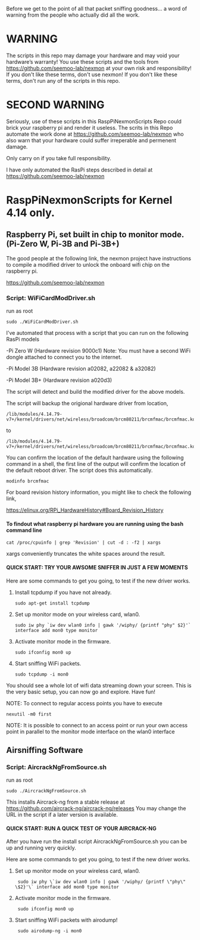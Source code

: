 Before we get to the point of all that packet sniffing goodness... a word of warning
from the people who actually did all the work.

# WARNING

The scripts in this repo may damage your hardware and may void your hardware’s warranty! 
You use these scripts and the tools from https://github.com/seemoo-lab/nexmon at your own risk and responsibility! 
If you don't like these terms, don't use nexmon!
If you don't like these terms, don't run any of the scripts in this repo.

# SECOND WARNING

Seriously, use of these scripts in this RaspPiNexmonScripts Repo could brick your raspberry pi and render it useless.
The scrits in this Repo automate the work done at https://github.com/seemoo-lab/nexmon who also warn that your hardware
could suffer irreperable and permenent damage.

Only carry on if you take full responsibility.

I have only automated the RasPi steps described in detail at https://github.com/seemoo-lab/nexmon


# RaspPiNexmonScripts for Kernel 4.14 only.

## Raspberry Pi, set built in chip to monitor mode. (Pi-Zero W, Pi-3B and Pi-3B+)

The good people at the following link, the nexmon project have instructions to 
compile a modified driver to unlock the onboard wifi chip on the raspberry pi.

https://github.com/seemoo-lab/nexmon

### Script:  WiFiCardModDriver.sh

run as root

	sudo ./WiFiCardModDriver.sh

I've automated that process with a script that you can run on the following RasPi models

-Pi Zero W (Hardware revision 9000c1)
 Note: You must have a second WiFi dongle attached to connect you to the internet.

-Pi Model 3B (Hardware revision a02082, a22082  & a32082)

-Pi Model 3B+ (Hardware revision a020d3)


The script will detect and build the modified driver for the above models.

The script will backup the origional hardware driver from location,

    /lib/modules/4.14.79-v7+/kernel/drivers/net/wireless/broadcom/brcm80211/brcmfmac/brcmfmac.ko
    
to

    /lib/modules/4.14.79-v7+/kernel/drivers/net/wireless/broadcom/brcm80211/brcmfmac/brcmfmac.ko.bkp
   
You can confirm the location of the default hardware using the following command in a shell,
the first line of the output will confirm the location of the default reboot driver. The script
does this automatically.

	modinfo brcmfmac

For board revision history information, you might like to check the following link,

https://elinux.org/RPi_HardwareHistory#Board_Revision_History

#### To findout what raspberry pi hardware you are running using the bash command line

    cat /proc/cpuinfo | grep 'Revision' | cut -d : -f2 | xargs

xargs conveniently truncates the white spaces around the result.

#### QUICK START: TRY YOUR AWSOME SNIFFER IN JUST A FEW MOMENTS 

Here are some commands to get you going, to test if the new driver works.
	
 1) Install tcpdump if you have not already.
	
        sudo apt-get install tcpdump
	
 2) Set up monitor mode on your wireless card, wlan0.
	
        sudo iw phy `iw dev wlan0 info | gawk '/wiphy/ {printf "phy" $2}'` interface add mon0 type monitor
	
 3) Activate monitor mode in the firmware.
 
        sudo ifconfig mon0 up
 
 4) Start sniffing WiFi packets.
	
        sudo tcpdump -i mon0
	
 
You should see a whole lot of wifi data streaming down your screen.
This is the very basic setup, you can now go and explore. Have fun!
	  
NOTE: To connect to regular access points you have to execute 

	nexutil -m0 first
	
NOTE: It is possible to connect to an access point or run your own access point in parallel to the monitor mode interface on the wlan0 interface


## Airsniffing Software

### Script:  AircrackNgFromSource.sh

run as root

	sudo ./AircrackNgFromSource.sh

This installs Aircrack-ng from a stable release at https://github.com/aircrack-ng/aircrack-ng/releases
You may change the URL in the script if a later version is available.

#### QUICK START: RUN A QUICK TEST OF YOUR AIRCRACK-NG

After you have run the install script AircrackNgFromSource.sh you can be up and running very quickly.

Here are some commands to get you going, to test if the new driver works.
		
							
1) Set up monitor mode on your wireless card, wlan0.
												   
		sudo iw phy \`iw dev wlan0 info | gawk '/wiphy/ {printf \"phy\" \$2}'\` interface add mon0 type monitor
												   	
2) Activate monitor mode in the firmware.

		sudo ifconfig mon0 up
	
3) Start sniffing WiFi packets with airodump!
			
		sudo airodump-ng -i mon0


